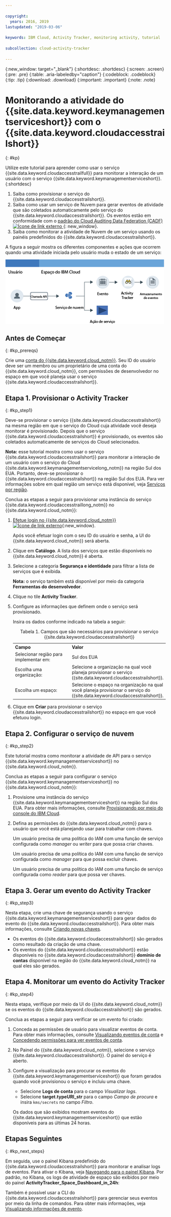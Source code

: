 ```yaml
---

copyright:
  years: 2016, 2019
lastupdated: "2019-03-06"

keywords: IBM Cloud, Activity Tracker, monitoring activity, tutorial

subcollection: cloud-activity-tracker

---
```


{:new_window: target="_blank"}
{:shortdesc: .shortdesc}
{:screen: .screen}
{:pre: .pre}
{:table: .aria-labeledby="caption"}
{:codeblock: .codeblock}
{:tip: .tip}
{:download: .download}
{:important: .important}
{:note: .note}


# Monitorando a atividade do {{site.data.keyword.keymanagementserviceshort}} com o {{site.data.keyword.cloudaccesstrailshort}}
{: #kp}

Utilize este tutorial para aprender como usar o serviço {{site.data.keyword.cloudaccesstrailfull}} para monitorar a interação de um usuário com o serviço {{site.data.keyword.keymanagementserviceshort}}. 
{:shortdesc}

1. Saiba como provisionar o serviço do {{site.data.keyword.cloudaccesstrailshort}}.
2. Saiba como usar um serviço de Nuvem para gerar eventos de atividade que são coletados automaticamente pelo serviço do {{site.data.keyword.cloudaccesstrailshort}}. Os eventos estão em conformidade com o [padrão do Cloud Auditing Data Federation (CADF) ![Ícone de link externo](../../icons/launch-glyph.svg "Ícone de link externo") ](https://www.dmtf.org/sites/default/files/standards/documents/DSP0262_1.0.0.pdf){: new_window}.
3. Saiba como monitorar a atividade de Nuvem de um serviço usando os painéis predefinidos do {{site.data.keyword.cloudaccesstrailshort}}.

A figura a seguir mostra os diferentes componentes e ações que ocorrem quando uma atividade iniciada pelo usuário muda o estado de um serviço:

![Componentes e ações que ocorrem quando uma atividade iniciada pelo usuário muda o estado de um serviço](../images/AT_f1.png "Componentes e ações que ocorrem quando uma atividade iniciada pelo usuário muda o estado de um serviço")



## Antes de Começar
{: #kp_prereqs}

Crie uma [conta do {{site.data.keyword.cloud_notm}}](https://cloud.ibm.com/login). Seu ID do usuário deve ser um membro ou um proprietário de uma conta do {{site.data.keyword.cloud_notm}}, com permissões de desenvolvedor no espaço em que você planeja usar o serviço {{site.data.keyword.cloudaccesstrailshort}}.


## Etapa 1. Provisionar o Activity Tracker
{: #kp_step1}

Deve-se provisionar o serviço {{site.data.keyword.cloudaccesstrailshort}} na mesma região em que o serviço do Cloud cuja atividade você deseja monitorar é provisionado. Depois que o serviço {{site.data.keyword.cloudaccesstrailshort}} é provisionado, os eventos são coletados automaticamente de serviços do Cloud selecionados. 

**Nota:** esse tutorial mostra como usar o serviço {{site.data.keyword.cloudaccesstrailshort}} para monitorar a interação de um usuário com o serviço do Cloud {{site.data.keyword.keymanagementservicelong_notm}} na região Sul dos EUA. Portanto, deve-se provisionar o {{site.data.keyword.cloudaccesstrailshort}} na região Sul dos EUA. Para ver informações sobre em qual região um serviço está disponível, veja [Serviços por região](/docs/resources?topic=resources-services_region#services_region).

Conclua as etapas a seguir para provisionar uma instância do serviço {{site.data.keyword.cloudaccesstraillong_notm}} no {{site.data.keyword.cloud_notm}}:

1. [Efetue login no {{site.data.keyword.cloud_notm}} ![Ícone de link externo](../../icons/launch-glyph.svg "Ícone de link externo")](https://cloud.ibm.com/login){:new_window}.
    
	Após você efetuar login com o seu ID do usuário e senha, a UI do {{site.data.keyword.cloud_notm}} será aberta.

2. Clique em **Catálogo**. A lista dos serviços que estão disponíveis no {{site.data.keyword.cloud_notm}} é aberta.

3. Selecione a categoria **Segurança e identidade** para filtrar a lista de serviços que é exibida.

    **Nota:** o serviço também está disponível por meio da categoria **Ferramentas do desenvolvedor**.

4. Clique no tile **Activity Tracker**. 

5. Configure as informações que definem onde o serviço será provisionado. 

    Insira os dados conforme indicado na tabela a seguir: 

    <table>
	  <caption>Tabela 1. Campos que são necessários para provisionar o serviço {{site.data.keyword.cloudaccesstrailshort}}</caption>
	  <tr>
	    <th width="50%">Campo</th>
		<th width="50%">Valor</th>
	  </tr>
	  <tr>
	    <td>Selecionar região para implementar em:</td>
		<td>Sul dos EUA</td>
	  </tr>
	  <tr>
	    <td>Escolha uma organização:</td>
		<td>Selecione a organização na qual você planeja provisionar o serviço {{site.data.keyword.cloudaccesstrailshort}}.</td>
	  </tr>
	  <tr>
	    <td>Escolha um espaço:</td>
		<td>Selecione o espaço na organização na qual você planeja provisionar o serviço do {{site.data.keyword.cloudaccesstrailshort}}.</td>
	  </tr>
	</table>

6. Clique em **Criar** para provisionar o serviço {{site.data.keyword.cloudaccesstrailshort}} no espaço em que você efetuou login.
   

## Etapa 2.  Configurar o serviço de nuvem  
{: #kp_step2}

Este tutorial mostra como monitorar a atividade de API para o serviço {{site.data.keyword.keymanagementserviceshort}} no {{site.data.keyword.cloud_notm}}.

Conclua as etapas a seguir para configurar o serviço {{site.data.keyword.keymanagementserviceshort}} no {{site.data.keyword.cloud_notm}}:

1. Provisione uma instância do serviço {{site.data.keyword.keymanagementserviceshort}} na região Sul dos EUA. Para obter mais informações, consulte [Provisionando por meio do console do IBM Cloud](/docs/services/key-protect?topic=key-protect-provision#provision).

2. Defina as permissões do {{site.data.keyword.cloud_notm}} para o usuário que você está planejando usar para trabalhar com chaves. 

    Um usuário precisa de uma política do IAM com uma função de serviço configurada como *manager* ou *writer* para que possa criar chaves.

    Um usuário precisa de uma política do IAM com uma função de serviço configurada como *manager* para que possa excluir chaves.

    Um usuário precisa de uma política do IAM com uma função de serviço configurada como *reader* para que possa ver chaves. 


## Etapa 3. Gerar um evento do Activity Tracker
{: #kp_step3}

Nesta etapa, crie uma chave de segurança usando o serviço {{site.data.keyword.keymanagementserviceshort}} para gerar dados do evento do {{site.data.keyword.cloudaccesstrailshort}}. Para obter mais informações, consulte [Criando novas chaves](/docs/services/key-protect?topic=key-protect-create-standard-keys#create-standard-keys).

* Os eventos do {{site.data.keyword.cloudaccesstrailshort}} são gerados como resultado da criação de uma chave.
* Os eventos do {{site.data.keyword.cloudaccesstrailshort}} estão disponíveis no
{{site.data.keyword.cloudaccesstrailshort}} **domínio de contas** disponível na região do
{{site.data.keyword.cloud_notm}} na qual eles são gerados. 

## Etapa 4. Monitorar um evento do Activity Tracker
{: #kp_step4}

Nesta etapa, verifique por meio da UI do {{site.data.keyword.cloud_notm}} se os eventos do {{site.data.keyword.cloudaccesstrailshort}} são gerados.

Conclua as etapas a seguir para verificar se um evento foi criado:

1. Conceda as permissões de usuário para visualizar eventos de conta. Para obter mais informações, consulte [Visualizando eventos de conta](/docs/services/cloud-activity-tracker/how-to/manage-events-ui?topic=cloud-activity-tracker-view_acc_events#view_acc_events_account_events) e [Concedendo permissões para ver eventos de conta](/docs/services/cloud-activity-tracker/how-to?topic=cloud-activity-tracker-grant_permissions#grant_acc_events).

2. No Painel do {{site.data.keyword.cloud_notm}}, selecione o serviço {{site.data.keyword.cloudaccesstrailshort}}. O painel do serviço é aberto.

3. Configure a visualização para procurar os eventos do {{site.data.keyword.keymanagementserviceshort}} que foram gerados quando você provisionou o serviço e incluiu uma chave.

    * Selecione **Logs de conta** para o campo *Visualizar logs*.
    * Selecione **target.typeURI_str** para o campo *Campo de procura* e insira `kms/secrets` no campo *Filtro*.
	
    Os dados que são exibidos mostram eventos do {{site.data.keyword.keymanagementserviceshort}} que estão disponíveis para as últimas 24 horas. 
	


## Etapas Seguintes
{: #kp_next_steps}

Em seguida, use o painel Kibana predefinido do {{site.data.keyword.cloudaccesstrailshort}} para monitorar e analisar logs de eventos. Para ativar o Kibana, veja [Navegando para o painel Kibana](/docs/services/cloud-activity-tracker/how-to/manage-events-ui?topic=cloud-activity-tracker-launch_kibana#launch_kibana). Por padrão, no Kibana, os logs de atividade de espaço são exibidos por meio do painel **ActivityTracker_Space_Dashboard_in_24h**:

Também é possível usar a CLI do {{site.data.keyword.cloudaccesstrailshort}} para gerenciar seus eventos por meio da linha de comandos. Para obter mais informações, veja [Visualizando informações de evento](/docs/services/cloud-activity-tracker/how-to?topic=cloud-activity-tracker-viewing_event_status#viewing_event_status).



